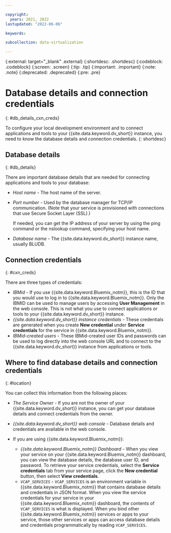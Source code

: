 ```yaml
---

copyright:
  years: 2021, 2022
lastupdated: "2022-06-06"

keywords:

subcollection: data-virtualization

---
```


{:external: target="_blank" .external}
{:shortdesc: .shortdesc}
{:codeblock: .codeblock}
{:screen: .screen}
{:tip: .tip}
{:important: .important}
{:note: .note}
{:deprecated: .deprecated}
{:pre: .pre}

# Database details and connection credentials
{: #db_details_cxn_creds}

To configure your local development environment and to connect applications and tools to your {{site.data.keyword.dv_short}} instance, you need to know the database details and connection credentials.
{: shortdesc}

## Database details
{: #db_details}

There are important database details that are needed for connecting applications and tools to your database:

- *Host name* - The host name of the server.
- *Port number* - Used by the database manager for TCP/IP communication. (Note that your service is provisioned with connections that use Secure Socket Layer (SSL).)

   If needed, you can get the IP address of your server by using the ping command or the nslookup command, specifying your host name.
- *Database name* - The {{site.data.keyword.dv_short}} instance name, usually BLUDB.

## Connection credentials
{: #cxn_creds}

There are three types of credentials:

- *IBMid* - If you use {{site.data.keyword.Bluemix_notm}}, this is the ID that you would use to log in to {{site.data.keyword.Bluemix_notm}}. Only the IBMID can be used to manage users by accessing **User Management** in the web console. This is not what you use to connect applications or tools to your {{site.data.keyword.dv_short}} instance.
- *{{site.data.keyword.dv_short}} instance credentials* - These credentials are generated when you create **New credential** under **Service credentials** for the service in {{site.data.keyword.Bluemix_notm}}.
- *IBMid-created users* - These IBMid-created user IDs and passwords can be used to log directly into the web console URL and to connect to the {{site.data.keyword.dv_short}} instance from applications or tools.

## Where to find database details and connection credentials
{: #location}

You can collect this information from the following places:

- *The Service Owner* - If you are not the owner of your {{site.data.keyword.dv_short}} instance, you can get your database details and connect credentials from the owner.
- *{{site.data.keyword.dv_short}} web console* - Database details and credentials are available in the web console.
- If you are using {{site.data.keyword.Bluemix_notm}}: 
   
   - *{{site.data.keyword.Bluemix_notm}} Dashboard* - When you view your service on your {{site.data.keyword.Bluemix_notm}} dashboard, you can view the database details, the database user ID, and password. To retrieve your service credentials, select the **Service credentials** tab from your service page, click the **New credential** button, then select **View credentials**.
   - *`VCAP_SERVICES`* - `VCAP_SERVICES` is an environment variable in {{site.data.keyword.Bluemix_notm}} that contains database details and credentials in JSON format. When you view the service credentials for your service in your {{site.data.keyword.Bluemix_notm}} dashboard, the contents of `VCAP_SERVICES` is what is displayed. When you bind other {{site.data.keyword.Bluemix_notm}} services or apps to your service, those other services or apps can access database details and credentials programmatically by reading `VCAP_SERVICES`.
